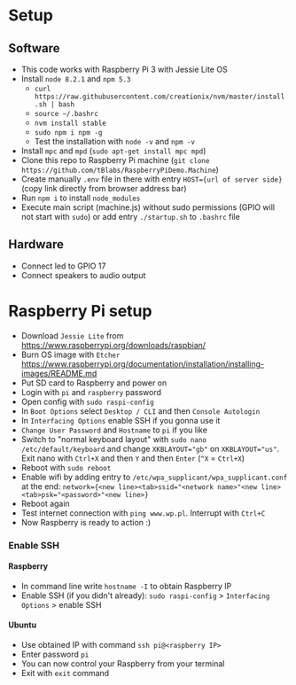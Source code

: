 # Setup

## Software
- This code works with Raspberry Pi 3 with Jessie Lite OS
- Install `node 8.2.1` and `npm 5.3`
  - `curl https://raw.githubusercontent.com/creationix/nvm/master/install.sh | bash`
  - `source ~/.bashrc`
  - `nvm install stable`
  - `sudo npm i npm -g`
  - Test the installation with `node -v` and `npm -v`
- Install `mpc` and `mpd` (`sudo apt-get install mpc mpd`)
- Clone this repo to Raspberry Pi machine (`git clone https://github.com/tBlabs/RaspberryPiDemo.Machine`) 
- Create manually `.env` file in there with entry `HOST={url of server side}` (copy link directly from browser address bar)
- Run `npm i` to install `node_modules`
- Execute main script (machine.js) without sudo permissions (GPIO will not start with `sudo`) or add entry `./startup.sh` to `.bashrc` file

## Hardware
- Connect led to GPIO 17
- Connect speakers to audio output


# Raspberry Pi setup
- Download `Jessie Lite` from https://www.raspberrypi.org/downloads/raspbian/
- Burn OS image with `Etcher` https://www.raspberrypi.org/documentation/installation/installing-images/README.md
- Put SD card to Raspberry and power on
- Login with `pi` and `raspberry` password
- Open config with `sudo raspi-config`
- In `Boot Options` select `Desktop / CLI` and then `Console Autologin`
- In `Interfacing Options` enable SSH if you gonna use it
- `Change User Password` and `Hostname` to `pi` if you like
- Switch to "normal keyboard layout" with `sudo nano /etc/default/keyboard` and change `XKBLAYOUT="gb"` on `XKBLAYOUT="us"`. Exit nano with `Ctrl+X` and then `Y` and then `Enter` (`^X` = `Ctrl+X`)
- Reboot with `sudo reboot`
- Enable wifi by adding entry to `/etc/wpa_supplicant/wpa_supplicant.conf` at the end: `network={<new line><tab>ssid="<network name>"<new line><tab>psk="<password>"<new line>}`
- Reboot again
- Test internet connection with `ping www.wp.pl`. Interrupt with `Ctrl+C`
- Now Raspberry is ready to action :)

### Enable SSH

#### Raspberry
- In command line write `hostname -I` to obtain Raspberry IP
- Enable SSH (if you didn't already): `sudo raspi-config` > `Interfacing Options` > enable SSH 

#### Ubuntu
- Use obtained IP with command `ssh pi@<raspberry IP>`
- Enter password `pi`
- You can now control your Raspberry from your terminal
- Exit with `exit` command
